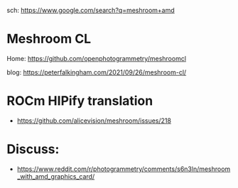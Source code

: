 sch: https://www.google.com/search?q=meshroom+amd

# Meshroom CL
Home: https://github.com/openphotogrammetry/meshroomcl

blog: https://peterfalkingham.com/2021/09/26/meshroom-cl/

# ROCm HIPify translation
- https://github.com/alicevision/meshroom/issues/218

# Discuss:
- https://www.reddit.com/r/photogrammetry/comments/s6n3ln/meshroom_with_amd_graphics_card/
